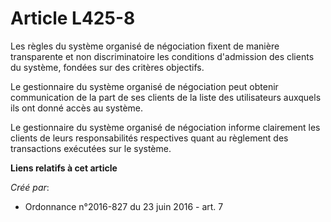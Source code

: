 # Article L425-8

Les règles du système organisé de négociation fixent de manière transparente et non discriminatoire les conditions
d'admission des clients du système, fondées sur des critères objectifs. 

Le gestionnaire du système organisé de négociation peut obtenir communication de la part de ses clients de la liste des
utilisateurs auxquels ils ont donné accès au système. 

Le gestionnaire du système organisé de négociation informe clairement les clients de leurs responsabilités respectives quant
au règlement des transactions exécutées sur le système.

**Liens relatifs à cet article**

_Créé par_:

  - Ordonnance n°2016-827 du 23 juin 2016 - art. 7

